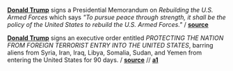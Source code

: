 **[Donald Trump](https://en.wikipedia.org/wiki/Donald_Trump "Wiki Donald
Trump")** signs a Presidential Memorandum on _Rebuilding the U.S. Armed Forces_ 
which says _"To pursue peace through strength, it shall be the policy of the
United States to rebuild the U.S. Armed Forces."_
/ **[source](https://www.whitehouse.gov/the-press-office/2017/01/27/presidential-memorandum-rebuilding-us-armed-forces)**

**[Donald Trump](https://en.wikipedia.org/wiki/Donald_Trump "Wiki Donald
Trump")** signs an executive order entitled _PROTECTING THE NATION FROM FOREIGN
TERRORIST ENTRY INTO THE UNITED STATES_, barring aliens from Syria,
Iran, Iraq, Libya, Somalia, Sudan, and Yemen from entering the United States for
90 days.
/ **[source](https://www.whitehouse.gov/the-press-office/2017/01/27/executive-order-protecting-nation-foreign-terrorist-entry-united-states)**
// **[a1](https://www.theguardian.com/us-news/2017/jan/29/republicans-call-trumps-muslim-ban-a-self-inflicted-wound)**
